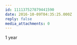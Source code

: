 ```yaml
---
id: 111137527879441590
date: 2016-10-09T04:35:25.000Z
reply: false
media_attachments: 0
---
```


1 year


